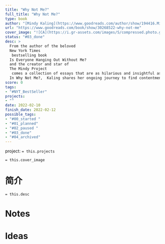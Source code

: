 ```yaml
---
title: "Why Not Me?"
full_title: "Why Not Me?"
type: book
author: "[Mindy Kaling](https://www.goodreads.com/author/show/194416.Mindy_Kaling)"
url: "https://www.goodreads.com/book/show/30268522-why-not-me"
cover_image: "![CA](https://i.gr-assets.com/images/S/compressed.photo.goodreads.com/books/1473956249l/30268522._SY475_.jpg)"
status: "#03_done"
desc: >
  From the author of the beloved 
  New York Times
   bestselling book 
  Is Everyone Hanging Out Without Me? 
  and the creator and star of 
  The Mindy Project
   comes a collection of essays that are as hilarious and insightful as they are deeply personal.
  In Why Not Me?,  Kaling shares her ongoing journey to find contentment and excitement in her adult life, whether it's falling in love at work, seeking new friendships in lonely places, attempting to be the first person in history to lose weight without any behavior modification whatsoever, or most important, believing that you have a place in Hollywood when you're constantly reminded that no one looks like you.  In "How to Look Spectacular: A Starlet's Confessions", Kaling gives her tongue-in-cheek secrets for surefire on-camera beauty, ("Your natural hair color may be appropriate for your skin tone, but this isn't the land of appropriate-this is Hollywood, baby. Out here, a dark-skinned woman s traditional hair color is honey blonde.") "Player" tells the story of Kaling being seduced and dumped by a female friend in L.A. ("I had been replaced by a younger model. And now they had matching bangs.") In "Unlikely Leading Lady", she muses on America's fixation with the weight of actresses, ("Most women we see onscreen are either so thin that they're walking clavicles or so huge that their only scenes involve them breaking furniture.") And in "Soup Snakes", Kaling spills some secrets on her relationship with her ex-boyfriend and close friend, B.J. Novak ("I will freely admit: my relationship with B.J. Novak is weird as hell.")  Mindy turns the anxieties, the glamour, and the celebrations of her second coming-of-age into a laugh-out-loud funny collection of essays that anyone who's ever been at a turning point in their life or career can relate to. And those who've never been at a turning point can skip to the parts where she talks about meeting Bradley Cooper.
score: 0
tags:
- "#NYT_BestSeller"
projects:
- ""
date: 2022-02-10
finish_date: 2022-02-12
possible_tags: 
- "#00_started "
- "#01_planned"
- "#02_paused "
- "#03_done" 
- "#04_archived"
---
```


project: `= this.projects`

`= this.cover_image`

# 简介
`= this.desc`

# Notes

# Ideas


